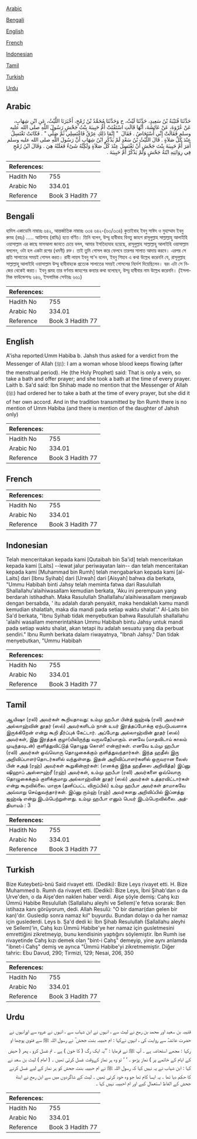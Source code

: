 [Arabic](#arabic)

[Bengali](#bengali)

[English](#english)

[French](#french)

[Indonesian](#indonesian)

[Tamil](#tamil)

[Turkish](#turkish)

[Urdu](#urdu)

## Arabic


<div dir="rtl" lang="ar" style={{fontSize:'larger',backgroundColor:'#f8f9fa',padding:20}}>
حَدَّثَنَا قُتَيْبَةُ بْنُ سَعِيدٍ، حَدَّثَنَا لَيْثٌ، ح وَحَدَّثَنَا مُحَمَّدُ بْنُ رُمْحٍ، أَخْبَرَنَا اللَّيْثُ، عَنِ ابْنِ شِهَابٍ، عَنْ عُرْوَةَ، عَنْ عَائِشَةَ، أَنَّهَا قَالَتِ اسْتَفْتَتْ أُمُّ حَبِيبَةَ بِنْتُ جَحْشٍ رَسُولَ اللَّهِ صلى الله عليه وسلم فَقَالَتْ إِنِّي أُسْتَحَاضُ ‏.‏ فَقَالَ ‏ "‏ إِنَّمَا ذَلِكِ عِرْقٌ فَاغْتَسِلِي ثُمَّ صَلِّي ‏"‏ ‏.‏ فَكَانَتْ تَغْتَسِلُ عِنْدَ كُلِّ صَلاَةٍ ‏.‏ قَالَ اللَّيْثُ بْنُ سَعْدٍ لَمْ يَذْكُرِ ابْنُ شِهَابٍ أَنَّ رَسُولَ اللَّهِ صلى الله عليه وسلم أَمَرَ أُمَّ حَبِيبَةَ بِنْتَ جَحْشٍ أَنْ تَغْتَسِلَ عِنْدَ كُلِّ صَلاَةٍ وَلَكِنَّهُ شَىْءٌ فَعَلَتْهُ هِيَ ‏.‏ وَقَالَ ابْنُ رُمْحٍ فِي رِوَايَتِهِ ابْنَةُ جَحْشٍ وَلَمْ يَذْكُرْ أُمَّ حَبِيبَةَ ‏.‏
</div>
<div style={{backgroundColor:'#f8f9fa',padding:20, marginBottom: 10}}><table> <thead> <tr> <th>References:</th> <th></th> </tr> </thead> <tbody><tr><td>Hadith No</td><td>755</td></tr><tr><td>Arabic No</td><td>334.01</td></tr><tr><td>Reference</td><td>Book 3 Hadith 77</td></tr></tbody></table></div>

## Bengali


<div dir="ltr" lang="bn" style={{fontSize:'larger',backgroundColor:'#f8f9fa',padding:20}}>
হাদিস একাডেমি নাম্বারঃ ৬৪২, আন্তর্জাতিক নাম্বারঃ ৩৩৪ ৬৪২-(৬৩/৩৩৪) কুতাইবাহ ইবনু সাঈদ ও মুহাম্মাদ ইবনু রুমহ (রহঃ) ..... আয়িশাহ (রাযিঃ) হতে বর্ণিত। তিনি বলেন, উম্মু হাবীবাহ বিনতু জাহশ রাসূলুল্লাহ সাল্লাল্লাহু আলাইহি ওয়াসাল্লাম এর কাছে মাসআলা জানতে চেয়ে বলল, আমার ইসতিহাযাহ হয়েছে, রাসূলুল্লাহ সাল্লাল্লাহু আলাইহি ওয়াসাল্লাম বললেন, ওটা হল একটা রগের (ধমনী) রক্ত। তাই তুমি গোসল করে ফেলবে তারপর সালাত আদায় করবে। এরপর সে প্রতি সালাতের সময়ই গোসল করত। রাবী লায়স ইবনু সা'দ বলেন, ইবনু শিহাব এ কথা উল্লেখ করেননি যে, রাসূলুল্লাহ সাল্লাল্লাহু আলাইহি ওয়াসাল্লাম উম্মু হাবীবাহকে প্রত্যেক সালাতের সময়ই গোসলের নির্দেশ দিয়েছিলেন। বরং এটা সে নিজের থেকেই করত। ইবনু রূমহ তার বর্ণনায় জাহশের কন্যার কথা বলেছেন, উম্মু হাবীবার নাম উল্লেখ করেননি। (ইসলামিক ফাউন্ডেশনঃ ৬৪৬, ইসলামিক সেন্টারঃ ৬৬১)
</div>
<div style={{backgroundColor:'#f8f9fa',padding:20, marginBottom: 10}}><table> <thead> <tr> <th>References:</th> <th></th> </tr> </thead> <tbody><tr><td>Hadith No</td><td>755</td></tr><tr><td>Arabic No</td><td>334.01</td></tr><tr><td>Reference</td><td>Book 3 Hadith 77</td></tr></tbody></table></div>

## English


<div dir="ltr" lang="en" style={{fontSize:'larger',backgroundColor:'#f8f9fa',padding:20}}>
A'isha reported:Umm Habiba b. Jahsh thus asked for a verdict from the Messenger of Allah (ﷺ): I am a woman whose blood keeps flowing (after the menstrual period). He (the Holy Prophet) said: That is only a vein, so take a bath and offer prayer; and she took a bath at the time of every prayer. Laith b. Sa'd said: Ibn Shihab made no mention that the Messenger of Allah (ﷺ) had ordered her to take a bath at the time of every prayer, but she did it of her own accord. And in the tradition transmitted by Ibn Rumh there is no mention of Umm Habiba (and there is mention of the daughter of Jahsh only)
</div>
<div style={{backgroundColor:'#f8f9fa',padding:20, marginBottom: 10}}><table> <thead> <tr> <th>References:</th> <th></th> </tr> </thead> <tbody><tr><td>Hadith No</td><td>755</td></tr><tr><td>Arabic No</td><td>334.01</td></tr><tr><td>Reference</td><td>Book 3 Hadith 77</td></tr></tbody></table></div>

## French


<div dir="ltr" lang="fr" style={{fontSize:'larger',backgroundColor:'#f8f9fa',padding:20}}>

</div>
<div style={{backgroundColor:'#f8f9fa',padding:20, marginBottom: 10}}><table> <thead> <tr> <th>References:</th> <th></th> </tr> </thead> <tbody><tr><td>Hadith No</td><td>755</td></tr><tr><td>Arabic No</td><td>334.01</td></tr><tr><td>Reference</td><td>Book 3 Hadith 77</td></tr></tbody></table></div>

## Indonesian


<div dir="ltr" lang="id" style={{fontSize:'larger',backgroundColor:'#f8f9fa',padding:20}}>
Telah menceritakan kepada kami [Qutaibah bin Sa'id] telah menceritakan kepada kami [Laits] --lewat jalur periwayatan lain-- dan telah menceritakan kepada kami [Muhammad bin Rumh] telah mengabarkan kepada kami [al-Laits] dari [Ibnu Syihab] dari [Urwah] dari [Aisyah] bahwa dia berkata, "Ummu Habibah binti Jahsy telah meminta fatwa dari Rasulullah Shallallahu'alaihiwasallam kemudian berkata, 'Aku ini perempuan yang berdarah istihadhah. Maka Rasulullah Shallallahu'alaihiwasallam menjawab dengan bersabda, ' itu adalah darah penyakit, maka hendaklah kamu mandi kemudian shalatlah, maka dia mandi pada setiap waktu shalat'." Al-Laits bin Sa'd berkata, "Ibnu Syihab tidak menyebutkan bahwa Rasulullah shallallahu 'alaihi wasallam memerintahkan Ummu Habibah bintu Jahsy untuk mandi pada setiap waktu shalat, akan tetapi itu adalah sesuatu yang dia perbuat sendiri." Ibnu Rumh berkata dalam riwayatnya, "Ibnah Jahsy." Dan tidak menyebutkan, "Ummu Habibah
</div>
<div style={{backgroundColor:'#f8f9fa',padding:20, marginBottom: 10}}><table> <thead> <tr> <th>References:</th> <th></th> </tr> </thead> <tbody><tr><td>Hadith No</td><td>755</td></tr><tr><td>Arabic No</td><td>334.01</td></tr><tr><td>Reference</td><td>Book 3 Hadith 77</td></tr></tbody></table></div>

## Tamil


<div dir="ltr" lang="ta" style={{fontSize:'larger',backgroundColor:'#f8f9fa',padding:20}}>
ஆயிஷா (ரலி) அவர்கள் கூறியதாவது: உம்மு ஹபீபா பின்த் ஜஹ்ஷ் (ரலி) அவர்கள் அல்லாஹ்வின் தூதர் (ஸல்) அவர்களிடம் நான் உயர் இரத்தப்போக்கு ஏற்படுபவளாக இருக்கிறேன் என்று கூறி தீர்ப்புக் கேட்டார். அப்போது அல்லாஹ்வின் தூதர் (ஸல்) அவர்கள், இது இரத்தக் குழா(யிலிருந்து வருவதே)யாகும். எனவே (மாதவிடாய் காலம் முடிந்தவுடன்) குளித்துவிட்டுத் தொழுது கொள்! என்றார்கள். எனவே உம்மு ஹபீபா (ரலி) அவர்கள் ஒவ்வொரு தொழுகைக்கும் குளித்துவந்தார்கள். இந்த ஹதீஸ் இரு அறிவிப்பாளர்தொடர்களில் வந்துள்ளது. இதன் அறிவிப்பாளர்களில் ஒருவரான லைஸ் பின் சஅத் (ரஹ்) அவர்கள் கூறுகின்றார்கள்: (எனக்கு இந்த ஹதீஸை அறிவித்த) இப்னு ஷிஹாப் அஸ்ஸுஹ்ரீ (ரஹ்) அவர்கள், உம்மு ஹபீபா (ரலி) அவர்களை ஒவ்வொரு தொழுகைக்கும் குளிக்குமாறு அல்லாஹ்வின் தூதர் (ஸல்) அவர்கள் உத்தரவிட்டார்கள் என்று கூறவில்லை. மாறாக (தனிப்பட்ட விருப்பில்) உம்மு ஹபீபா அவர்கள் தாமாகவே அவ்வாறு செய்துவந்தார்கள். இப்னு ரும்ஹ் (ரஹ்) அவர்களது அறிவிப்பில் இப்னத்து ஜஹ்ஷ் என்று இடம்பெற்றுள்ளது. உம்மு ஹபீபா எனும் பெயர் இடம்பெறவில்லை. அத்தியாயம் : 3
</div>
<div style={{backgroundColor:'#f8f9fa',padding:20, marginBottom: 10}}><table> <thead> <tr> <th>References:</th> <th></th> </tr> </thead> <tbody><tr><td>Hadith No</td><td>755</td></tr><tr><td>Arabic No</td><td>334.01</td></tr><tr><td>Reference</td><td>Book 3 Hadith 77</td></tr></tbody></table></div>

## Turkish


<div dir="ltr" lang="tr" style={{fontSize:'larger',backgroundColor:'#f8f9fa',padding:20}}>
Bize Kuteybetü-bnü Said rivayet etti. (Dediki): Bize Leys rivayet etti. H. Bize Muhammed b. Rumh da rivayet etti. (Dediki): Bize Leys, İbni Şihab'dan o da Urve'den, o da Aişe'den naklen haber verdi. Aişe şöyle demiş: Cahş kızı Ümmü Habibe Resulullah (Sallallahu aleyhi ve Sellem)'e fetva sorarak: Ben istihaza kanı görüyorum, dedi. Allah Resulü: "O bir damar(dan gelen bir kan)'dır. Gusledip sonra namaz kıl" buyurdu. Bundan dolayı o da her namaz için guslederdi. Leys b. Sa'd dedi ki: İbn Şihab Resulullah (Sallallahu aleyhi ve Sellem)'in, Cahş kızı Ümmü Habibe'ye her namaz için gusletmesini emrettiğini zikretmeyip, bunu kendisinin yaptığını söylemiştir. İbn Rumh ise rivayetinde Cahş kızı demek olan "bint-i Cahş" demeyip, yine aynı anlamda "ibnet-i Cahş" demiş ve ayrıca "Ümmü Habibe'yi zikretmemiştir. Diğer tahric: Ebu Davud, 290; Tirmizi, 129; Nesai, 206, 350
</div>
<div style={{backgroundColor:'#f8f9fa',padding:20, marginBottom: 10}}><table> <thead> <tr> <th>References:</th> <th></th> </tr> </thead> <tbody><tr><td>Hadith No</td><td>755</td></tr><tr><td>Arabic No</td><td>334.01</td></tr><tr><td>Reference</td><td>Book 3 Hadith 77</td></tr></tbody></table></div>

## Urdu


<div dir="rtl" lang="ur" style={{fontSize:'larger',backgroundColor:'#f8f9fa',padding:20}}>
قتیبہ بن سعید اور محمد بن رمح نے لیث سے ، انہوں نے ابن شہاب سے ، انہوں نے عروہ سے اورانہوں نے حضرت عائشہؓ سے روایت کی ، انہوں نےکہا : ام حبیبہ بنت جحش ؓ نے رسول اللہ ﷺ سے فتویٰ پوچھا او رکہا : مجھے استحاضہ ہے ۔ آپ ﷺ نے فرمایا : ’’یہ ایک رگ ( کا خون ) ہے ۔ تم غسل کرو ، پھر ( حیض کے ایام کے خاتمے پر ) نماز پڑھو ۔ ‘ ‘ تو وہ ہر نماز کےوقت غسل کرتی تھیں ۔ ( امام ) لیث بن سعد نے کہا : ابن شہاب نے یہ نہیں کہا کہ رسول اللہ ﷺ نے ام حبیبہ بنت جحش کو ہر نماز کے لیے غسل کرنے کا حکم دیا تھا ۔ یہ ایسا کام تھا جو وہ خود کرتی تھیں ۔ لیث کے شاگردوں میں سے ابن رمح نے ابنة جحش کے الفاظ استعمال کیے اور ام احبیبہ نہیں کہا ۔
</div>
<div style={{backgroundColor:'#f8f9fa',padding:20, marginBottom: 10}}><table> <thead> <tr> <th>References:</th> <th></th> </tr> </thead> <tbody><tr><td>Hadith No</td><td>755</td></tr><tr><td>Arabic No</td><td>334.01</td></tr><tr><td>Reference</td><td>Book 3 Hadith 77</td></tr></tbody></table></div>